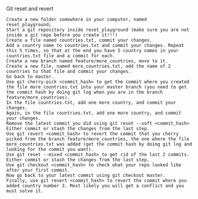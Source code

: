 Git reset and revert

    Create a new folder somewhere in your computer, named reset_playground;
    Start a git repository inside reset_playground (make sure you are not inside a git repo before you create it!!!)
    Create a file named countries.txt, commit your changes.
    Add a country name to countries.txt and commit your changes. Repeat this 5 times, so that at the end you have 5 country names in your countries.txt file and a commit for each.
    Create a new branch named feature/more_countries, move to it.
    Create a new file, named more_countries.txt, add the name of 2 countries to that file and commit your changes.
    Go back to master.
    Use git cherry-pick <commit_hash> to get the commit where you created the file more_countries.txt into your master branch (you need to get the commit hash by doing git log when you are in the branch feature/more_countries).
    In the file countries.txt, add one more country, and commit your changes.
    Again, in the file countries.txt, add one more country, and commit your changes.
    Remove the latest commit you did using git reset --soft <commit_hash>
    Either commit or stash the changes from the last step.
    Use git revert <commit_hash> to revert the commit that you cherry picked from the branch feature/more_countries, the one where the file more_countries.txt was added (get the commit hash by doing git log and looking for the commit you want).
    Use git reset --mixed <commit_hash> to get rid of the last 2 commits.
    Either commit or stash the changes from the last step.
    Use git checkout <commit_hash> to check what your repo looked like after your first commit.
    Now go back to your latest commit using git checkout master.
    Finally, use git revert <commit_hash> to revert the commit where you added country number 3. Most likely you will get a conflict and you must solve it.
